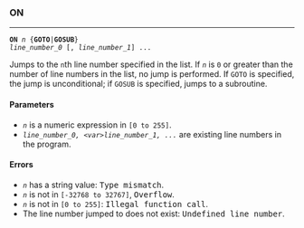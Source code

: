 ### ON
***
<code><b>ON</b> <var>n</var> {<b>GOTO</b>|<b>GOSUB</b>} <var>line_number_0</var> [, <var>line_number_1</var>] ...</code>

Jumps to the `n`th line number specified in the list. If _`n`_ is `0` or greater than the number of line numbers in the list, no jump is performed. If `GOTO` is specified, the jump is unconditional; if `GOSUB` is specified, jumps to a subroutine.

#### Parameters
* _`n`_ is a numeric expression in `[0 to 255]`.
* _`line_number_0, <var>line_number_1, ...`_ are existing line numbers in the program.

#### Errors
* _`n`_ has a string value: <samp>Type mismatch</samp>.
* _`n`_ is not in `[-32768 to 32767]`, <samp>Overflow</samp>.
* _`n`_ is not in `[0 to 255]`: <samp>Illegal function call</samp>.
* The line number jumped to does not exist: <samp>Undefined line number</samp>.
